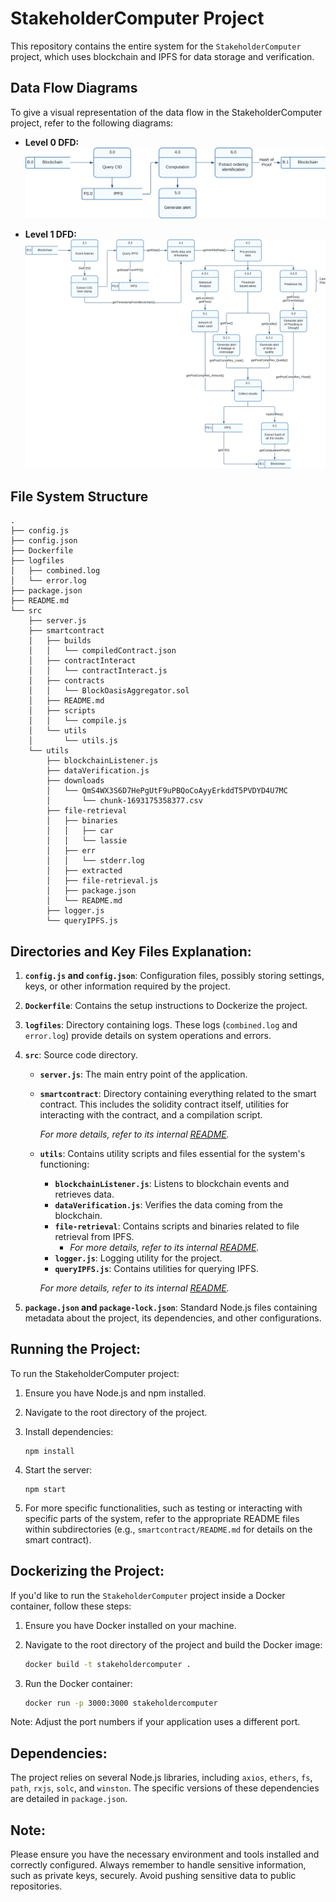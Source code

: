 # StakeholderComputer Project

This repository contains the entire system for the `StakeholderComputer` project, which uses blockchain and IPFS for data storage and verification.

## Data Flow Diagrams

To give a visual representation of the data flow in the StakeholderComputer project, refer to the following diagrams:

- **Level 0 DFD:** ![Stakeholder Computer Level 0 DFD](https://github.com/BlockOasis/dataFlowDiagrams/blob/main/stakeholder-computer-level-0.svg)

- **Level 1 DFD:** ![Stakeholder Computer Level 1 DFD](https://github.com/BlockOasis/dataFlowDiagrams/blob/main/stakeholder-computer-level-1.svg)

## File System Structure

```
.
├── config.js
├── config.json
├── Dockerfile
├── logfiles
│   ├── combined.log
│   └── error.log
├── package.json
├── README.md
└── src
    ├── server.js
    ├── smartcontract
    │   ├── builds
    │   │   └── compiledContract.json
    │   ├── contractInteract
    │   │   └── contractInteract.js
    │   ├── contracts
    │   │   └── BlockOasisAggregator.sol
    │   ├── README.md
    │   ├── scripts
    │   │   └── compile.js
    │   └── utils
    │       └── utils.js
    └── utils
        ├── blockchainListener.js
        ├── dataVerification.js
        ├── downloads
        │   └── QmS4WX3S6D7HePgUtF9uPBQoCoAyyErkddT5PVDYD4U7MC
        │       └── chunk-1693175358377.csv
        ├── file-retrieval
        │   ├── binaries
        │   │   ├── car
        │   │   └── lassie
        │   ├── err
        │   │   └── stderr.log
        │   ├── extracted
        │   ├── file-retrieval.js
        │   ├── package.json
        │   └── README.md
        ├── logger.js
        └── queryIPFS.js
```

## Directories and Key Files Explanation:

1. **`config.js` and `config.json`**: Configuration files, possibly storing settings, keys, or other information required by the project.

2. **`Dockerfile`**: Contains the setup instructions to Dockerize the project.

3. **`logfiles`**: Directory containing logs. These logs (`combined.log` and `error.log`) provide details on system operations and errors.

4. **`src`**: Source code directory.

    - **`server.js`**: The main entry point of the application.
    - **`smartcontract`**: Directory containing everything related to the smart contract. This includes the solidity contract itself, utilities for interacting with the contract, and a compilation script.
    
        *For more details, refer to its internal [README](./src/smartcontract/README.md).*
    
    - **`utils`**: Contains utility scripts and files essential for the system's functioning:
        - **`blockchainListener.js`**: Listens to blockchain events and retrieves data.
        - **`dataVerification.js`**: Verifies the data coming from the blockchain.
        - **`file-retrieval`**: Contains scripts and binaries related to file retrieval from IPFS.
            - *For more details, refer to its internal [README](./src/utils/file-retrieval/README.md).*
        - **`logger.js`**: Logging utility for the project.
        - **`queryIPFS.js`**: Contains utilities for querying IPFS.

        *For more details, refer to its internal [README](./src/utils/README.md).*

5. **`package.json` and `package-lock.json`**: Standard Node.js files containing metadata about the project, its dependencies, and other configurations.

## Running the Project:

To run the StakeholderComputer project:

1. Ensure you have Node.js and npm installed.
2. Navigate to the root directory of the project.
3. Install dependencies:
   ```
   npm install
   ```

4. Start the server:
   ```
   npm start
   ```

5. For more specific functionalities, such as testing or interacting with specific parts of the system, refer to the appropriate README files within subdirectories (e.g., `smartcontract/README.md` for details on the smart contract).

## Dockerizing the Project:
If you'd like to run the `StakeholderComputer` project inside a Docker container, follow these steps:

1. Ensure you have Docker installed on your machine.

2. Navigate to the root directory of the project and build the Docker image:
    ```bash
    docker build -t stakeholdercomputer .
    ```

3. Run the Docker container:
    ```bash
    docker run -p 3000:3000 stakeholdercomputer
    ```


Note: Adjust the port numbers if your application uses a different port.

## Dependencies:

The project relies on several Node.js libraries, including `axios`, `ethers`, `fs`, `path`, `rxjs`, `solc`, and `winston`. The specific versions of these dependencies are detailed in `package.json`.

## Note:

Please ensure you have the necessary environment and tools installed and correctly configured. Always remember to handle sensitive information, such as private keys, securely. Avoid pushing sensitive data to public repositories.
